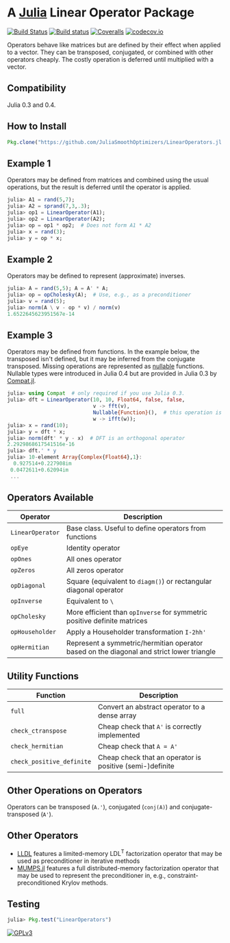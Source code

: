 # A [Julia](http://julialang.org) Linear Operator Package

[![Build Status](https://travis-ci.org/JuliaSmoothOptimizers/LinearOperators.jl.svg?branch=master)](https://travis-ci.org/JuliaSmoothOptimizers/LinearOperators.jl)
[![Build status](https://ci.appveyor.com/api/projects/status/l76yjaoqa4lyxhi7?svg=true)](https://ci.appveyor.com/project/JuliaSmoothOptimizers/linop-jl)
[![Coveralls](https://coveralls.io/repos/JuliaSmoothOptimizers/LinearOperators.jl/badge.svg?branch=master&service=github)](https://coveralls.io/github/JuliaSmoothOptimizers/LinearOperators.jl?branch=master)
[![codecov.io](https://codecov.io/github/JuliaSmoothOptimizers/LinearOperators.jl/coverage.svg?branch=master)](https://codecov.io/github/JuliaSmoothOptimizers/LinearOperators.jl?branch=master)

Operators behave like matrices but are defined by their effect when applied to a vector. They can be transposed, conjugated, or combined with other operators cheaply. The costly operation is deferred until multiplied with a vector.

## Compatibility

Julia 0.3 and 0.4.

## How to Install

````JULIA
Pkg.clone("https://github.com/JuliaSmoothOptimizers/LinearOperators.jl.git")
````

## Example 1

Operators may be defined from matrices and combined using the usual operations, but the result is deferred until the operator is applied.

````JULIA
julia> A1 = rand(5,7);
julia> A2 = sprand(7,3,.3);
julia> op1 = LinearOperator(A1);
julia> op2 = LinearOperator(A2);
julia> op = op1 * op2;  # Does not form A1 * A2
julia> x = rand(3);
julia> y = op * x;
````

## Example 2

Operators may be defined to represent (approximate) inverses.

````JULIA
julia> A = rand(5,5); A = A' * A;
julia> op = opCholesky(A);  # Use, e.g., as a preconditioner
julia> v = rand(5);
julia> norm(A \ v - op * v) / norm(v)
1.6522645623951567e-14
````

## Example 3

Operators may be defined from functions. In the example below, the transposed isn't defined, but it may be inferred from the conjugate transposed. Missing operations are represented as [nullable](http://julia.readthedocs.org/en/latest/manual/types/?highlight=nullable#nullable-types-representing-missing-values) functions. Nullable types were introduced in Julia 0.4 but are provided in Julia 0.3 by [Compat.jl](https://github.com/JuliaLang/Compat.jl).

````JULIA
julia> using Compat  # only required if you use Julia 0.3.
julia> dft = LinearOperator(10, 10, Float64, false, false,
                            v -> fft(v),
                            Nullable{Function}(),  # this operation is "missing".
                            w -> ifft(w));
julia> x = rand(10);
julia> y = dft * x;
julia> norm(dft' * y - x)  # DFT is an orthogonal operator
2.2929868617541516e-16
julia> dft.' * y
julia> 10-element Array{Complex{Float64},1}:
  0.927514+0.227908im
 0.0472611+0.62094im
 ...
````

## Operators Available

Operator         | Description
-----------------|------------
`LinearOperator` | Base class. Useful to define operators from functions
`opEye`          | Identity operator
`opOnes`         | All ones operator
`opZeros`        | All zeros operator
`opDiagonal`     | Square (equivalent to `diagm()`) or rectangular diagonal operator
`opInverse`      | Equivalent to `\`
`opCholesky`     | More efficient than `opInverse` for symmetric positive definite matrices
`opHouseholder`  | Apply a Householder transformation `I-2hh'`
`opHermitian`    | Represent a symmetric/hermitian operator based on the diagonal and strict lower triangle

## Utility Functions

Function           | Description
-------------------|------------
`full`             | Convert an abstract operator to a dense array
`check_ctranspose` | Cheap check that `A'` is correctly implemented
`check_hermitian`  | Cheap check that `A = A'`
`check_positive_definite` | Cheap check that an operator is positive (semi-)definite


## Other Operations on Operators

Operators can be transposed (`A.'`), conjugated (`conj(A)`) and conjugate-transposed (`A'`).

## Other Operators

* [LLDL](https://github.com/optimizers/lldl) features a limited-memory
  LDL<sup>T</sup> factorization operator that may be used as preconditioner
  in iterative methods
* [MUMPS.jl](https://github.com/JuliaSmoothOptimizers/MUMPS.jl) features a full
  distributed-memory factorization operator that may be used to represent the
  preconditioner in, e.g., constraint-preconditioned Krylov methods.

## Testing

````JULIA
julia> Pkg.test("LinearOperators")
````

[![GPLv3](http://www.gnu.org/graphics/gplv3-88x31.png)](http://www.gnu.org/licenses/gpl.html "GPLv3")
